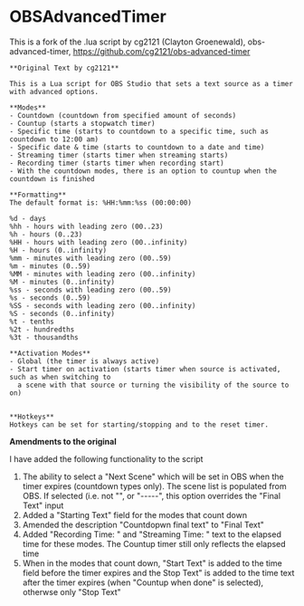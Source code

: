 # OBSAdvancedTimer

This is a fork of the .lua script by cg2121 (Clayton Groenewald), obs-advanced-timer, https://github.com/cg2121/obs-advanced-timer
```
**Original Text by cg2121**

This is a Lua script for OBS Studio that sets a text source as a timer with advanced options.  

**Modes**  
- Countdown (countdown from specified amount of seconds)  
- Countup (starts a stopwatch timer)  
- Specific time (starts to countdown to a specific time, such as countdown to 12:00 am)  
- Specific date & time (starts to countdown to a date and time)  
- Streaming timer (starts timer when streaming starts)  
- Recording timer (starts timer when recording start)  
- With the countdown modes, there is an option to countup when the countdown is finished

**Formatting**  
The default format is: %HH:%mm:%ss (00:00:00)

%d - days
%hh - hours with leading zero (00..23)
%h - hours (0..23)
%HH - hours with leading zero (00..infinity)
%H - hours (0..infinity)
%mm - minutes with leading zero (00..59)
%m - minutes (0..59)
%MM - minutes with leading zero (00..infinity)
%M - minutes (0..infinity)
%ss - seconds with leading zero (00..59)
%s - seconds (0..59)
%SS - seconds with leading zero (00..infinity)
%S - seconds (0..infinity)
%t - tenths
%2t - hundredths
%3t - thousandths

**Activation Modes**  
- Global (the timer is always active)  
- Start timer on activation (starts timer when source is activated, such as when switching to 
  a scene with that source or turning the visibility of the source to on)  


**Hotkeys**  
Hotkeys can be set for starting/stopping and to the reset timer.
```

**Amendments to the original**

I have added the following functionality to the script
1. The ability to select a "Next Scene" which will be set in OBS when the timer expires (countdown types only). The scene list is populated from OBS. If selected (i.e. not "", or "-----", this option overrides the "Final Text" input
2. Added a "Starting Text" field for the modes that count down
3. Amended the description "Countdopwn final text" to "Final Text"
4. Added "Recording Time: " and "Streaming Time: " text to the elapsed time for these modes. The Countup timer still only reflects the elapsed time
5. When in the modes that count down, "Start Text" is added to the time field before the timer expires and the Stop Text" is added to the time text after the timer expires (when "Countup when done" is selected), otherwse only "Stop Text"
